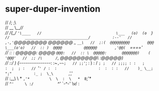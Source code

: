 # super-duper-invention
//                                       /;    ;\  
//                                   __  \\____//  
//                                  /{_\_/   `'\____  
//                                  \___   (o)  (o  }  
//       _____________________________/          :--'  
//   ,-,'`@@@@@@@@       @@@@@@         \_    `__\  
//  ;:(  @@@@@@@@@        @@@             \___(o'o)  
//  :: )  @@@@          @@@@@@        ,'@@(  `===='  
//  :: : @@@@@:          @@@@         `@@@:  
//  :: \  @@@@@:       @@@@@@@)    (  '@@@'  
//  ;; /\      /`,    @@@@@@@@@\   :@@@@@)  
//  ::/  )    {_----------------:  :~`,~~;  
// ;;'`; :   )                  :  / `; ;  
// ;;;; : :   ;                  :  ;  ; :  
// `'`' / :  :                   :  :  : :  
//    )_ \__;      ";"          :_ ;  \_\       `,','  
//    :__\  \    * `,'*         \  \  :  \   *  8`;'*  
//        `^'     \ :/           `^'  `-^-'   \v/ :  

